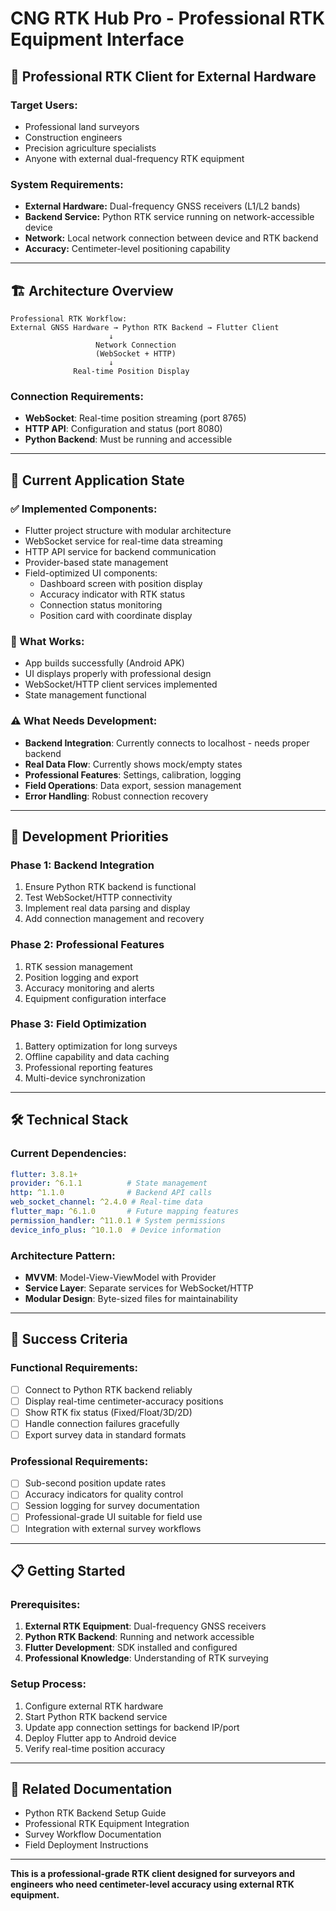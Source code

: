 # CNG RTK Hub Pro - Professional RTK Equipment Interface

## 🎯 **Professional RTK Client for External Hardware**

### **Target Users:**
- Professional land surveyors
- Construction engineers  
- Precision agriculture specialists
- Anyone with external dual-frequency RTK equipment

### **System Requirements:**
- **External Hardware:** Dual-frequency GNSS receivers (L1/L2 bands)
- **Backend Service:** Python RTK service running on network-accessible device
- **Network:** Local network connection between device and RTK backend
- **Accuracy:** Centimeter-level positioning capability

---

## 🏗️ **Architecture Overview**

```
Professional RTK Workflow:
External GNSS Hardware → Python RTK Backend → Flutter Client
                      ↓
                   Network Connection
                   (WebSocket + HTTP)
                      ↓
              Real-time Position Display
```

### **Connection Requirements:**
- **WebSocket**: Real-time position streaming (port 8765)
- **HTTP API**: Configuration and status (port 8080)
- **Python Backend**: Must be running and accessible

---

## 📱 **Current Application State**

### **✅ Implemented Components:**
- Flutter project structure with modular architecture
- WebSocket service for real-time data streaming
- HTTP API service for backend communication
- Provider-based state management
- Field-optimized UI components:
  - Dashboard screen with position display
  - Accuracy indicator with RTK status
  - Connection status monitoring
  - Position card with coordinate display

### **🔧 What Works:**
- App builds successfully (Android APK)
- UI displays properly with professional design
- WebSocket/HTTP client services implemented
- State management functional

### **⚠️ What Needs Development:**
- **Backend Integration**: Currently connects to localhost - needs proper backend
- **Real Data Flow**: Currently shows mock/empty states
- **Professional Features**: Settings, calibration, logging
- **Field Operations**: Data export, session management
- **Error Handling**: Robust connection recovery

---

## 🚀 **Development Priorities**

### **Phase 1: Backend Integration**
1. Ensure Python RTK backend is functional
2. Test WebSocket/HTTP connectivity
3. Implement real data parsing and display
4. Add connection management and recovery

### **Phase 2: Professional Features**
1. RTK session management
2. Position logging and export
3. Accuracy monitoring and alerts
4. Equipment configuration interface

### **Phase 3: Field Optimization**
1. Battery optimization for long surveys
2. Offline capability and data caching
3. Professional reporting features
4. Multi-device synchronization

---

## 🛠️ **Technical Stack**

### **Current Dependencies:**
```yaml
flutter: 3.8.1+
provider: ^6.1.1          # State management
http: ^1.1.0              # Backend API calls
web_socket_channel: ^2.4.0 # Real-time data
flutter_map: ^6.1.0       # Future mapping features
permission_handler: ^11.0.1 # System permissions
device_info_plus: ^10.1.0  # Device information
```

### **Architecture Pattern:**
- **MVVM**: Model-View-ViewModel with Provider
- **Service Layer**: Separate services for WebSocket/HTTP
- **Modular Design**: Byte-sized files for maintainability

---

## 🎯 **Success Criteria**

### **Functional Requirements:**
- [ ] Connect to Python RTK backend reliably
- [ ] Display real-time centimeter-accuracy positions
- [ ] Show RTK fix status (Fixed/Float/3D/2D)
- [ ] Handle connection failures gracefully
- [ ] Export survey data in standard formats

### **Professional Requirements:**
- [ ] Sub-second position update rates
- [ ] Accuracy indicators for quality control
- [ ] Session logging for survey documentation
- [ ] Professional-grade UI suitable for field use
- [ ] Integration with external survey workflows

---

## 📋 **Getting Started**

### **Prerequisites:**
1. **External RTK Equipment**: Dual-frequency GNSS receivers
2. **Python RTK Backend**: Running and network accessible
3. **Flutter Development**: SDK installed and configured
4. **Professional Knowledge**: Understanding of RTK surveying

### **Setup Process:**
1. Configure external RTK hardware
2. Start Python RTK backend service
3. Update app connection settings for backend IP/port
4. Deploy Flutter app to Android device
5. Verify real-time position accuracy

---

## 🔗 **Related Documentation**
- Python RTK Backend Setup Guide
- Professional RTK Equipment Integration
- Survey Workflow Documentation
- Field Deployment Instructions

---

**This is a professional-grade RTK client designed for surveyors and engineers who need centimeter-level accuracy using external RTK equipment.**

